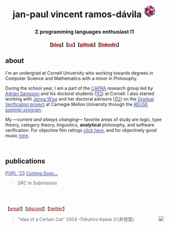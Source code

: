 # <p align="center"> jan-paul vincent ramos-dávila ![alt text](./Data/icosi.png) </p>
### <p align="center">Σ programming languages enthusiast Π </p>
#### <p align="center">【<a href="https://blog.jpramos.me" style="color: #8B0000;">blog</a>】【<a href="https://jpramos.me/Data/cv.pdf" style="color: #8B0000;">cv</a>】【<a href="https://github.com/jpVinnie" style="color: #8B0000;">github</a>】【<a href="https://www.linkedin.com/in/jpv-ramos/" style="color: #8B0000;">linkedin</a>】</p>

## about 

I'm an undergrad at Cornell University who working towards degrees in Computer Science and Mathematics with a minor in Philosophy.

During the school year, I am a part of the <a href="https://capra.cs.cornell.edu/" style="color: #364491; border-bottom:1px dotted">CAPRA</a> research group led by <a href="https://www.cs.cornell.edu/~asampson/" style="color: #364491; border-bottom:1px dotted">Adrian Sampson</a> and his doctoral students (<a href="https://rachitnigam.com/" style="color: #364491; border-bottom:1px dotted">1</a>\|<a href="https://griffinberlste.in/" style="color: #364491; border-bottom:1px dotted">2</a>) at Cornell. I also started working with <a href="https://www.cs.cmu.edu/~jlwise/" style="color: #364491; border-bottom:1px dotted">Jenna Wise</a> and her doctoral advisors (<a href="https://www.cs.cmu.edu/~aldrich/" style="color: #364491; border-bottom:1px dotted">1</a>\|<a href="https://www.cs.cmu.edu/~jssunshi/" style="color: #364491; border-bottom:1px dotted">2</a>) on the <a href="https://2020.splashcon.org/details/splash-2020-oopsla/104/Gradual-Verification-of-Recursive-Heap-Data-Structures" style="color: #364491; border-bottom:1px dotted">Gradual Verification project</a> at Carnegie Mellon University through the <a href="https://www.cmu.edu/scs/isr/reuse/" style="color: #364491; border-bottom:1px dotted">REUSE summer program</a>. 

My —*current and always changing*— favorite areas of study are logic, type theory, category theory, linguistics, **analytical** philosophy, and software verification. For objective film ratings <a href="https://letterboxd.com/Vinnely/" style="color: #364491; border-bottom:1px dotted">click here</a>, and for objectively good music <a href="https://bandcamp.com/jpvinnely" style="color: #364491; border-bottom:1px dotted">here</a>.

<br>

## publications


<a href="" style="color: #364491">POPL '23</a> <a href="" style="color: #364491; border-bottom:1px dotted">Coming Soon...</a>
> SRC In Submission

<br>

<br>


【<a href="mailto:jvr34@cornell.edu" style="color: #8B0000;">email</a>】【<a href="https://discord.com/users/294518633541926912" style="color: #8B0000;">discord</a>】【<a href="https://twitter.com/JanPaulV" style="color: #8B0000;">twitter</a>】</p>

> "Idea of a Certain Cat" 2004 -Tokuhiro Kawai (川井徳寛) <img height=100px src="https://raw.githubusercontent.com/jpVinnie/jpvinnie.github.io/master/Data/Tokuhiro%20Kawai2.jpg" align="right">
